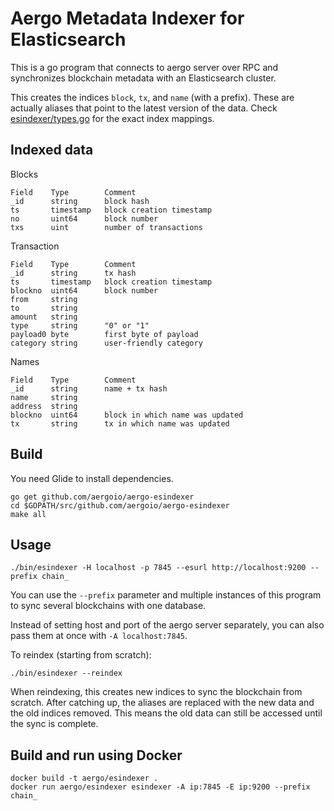 # Aergo Metadata Indexer for Elasticsearch

This is a go program that connects to aergo server over RPC and synchronizes blockchain metadata with an Elasticsearch cluster.

This creates the indices `block`, `tx`, and `name` (with a prefix). These are actually aliases that point to the latest version of the data.
Check [esindexer/types.go](./esindexer/types.go) for the exact index mappings.

## Indexed data

Blocks
```
Field    Type        Comment
_id      string      block hash
ts       timestamp   block creation timestamp
no       uint64      block number
txs      uint        number of transactions
```

Transaction
```
Field    Type        Comment
_id      string      tx hash
ts       timestamp   block creation timestamp
blockno  uint64      block number
from     string
to       string
amount   string
type     string      "0" or "1"
payload0 byte        first byte of payload
category string      user-friendly category
```

Names
```
Field    Type        Comment
_id      string      name + tx hash
name     string
address  string
blockno  uint64      block in which name was updated
tx       string      tx in which name was updated
```

## Build

You need Glide to install dependencies.

    go get github.com/aergoio/aergo-esindexer
    cd $GOPATH/src/github.com/aergoio/aergo-esindexer
    make all

## Usage

    ./bin/esindexer -H localhost -p 7845 --esurl http://localhost:9200 --prefix chain_

You can use the `--prefix` parameter and multiple instances of this program to sync several blockchains with one database.

Instead of setting host and port of the aergo server separately, you can also pass them at once with `-A localhost:7845`.

To reindex (starting from scratch):

    ./bin/esindexer --reindex

When reindexing, this creates new indices to sync the blockchain from scratch.
After catching up, the aliases are replaced with the new data and the old indices removed.
This means the old data can still be accessed until the sync is complete.

## Build and run using Docker

    docker build -t aergo/esindexer .
    docker run aergo/esindexer esindexer -A ip:7845 -E ip:9200 --prefix chain_